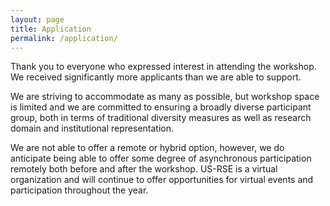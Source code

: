 ```yaml
---
layout: page
title: Application
permalink: /application/
---
```


Thank you to everyone who expressed interest in attending the
workshop. We received significantly more applicants
than we are able to support.

We are striving to accommodate as many as possible, but workshop space
is limited and we are committed to ensuring a broadly diverse
participant group, both in terms of traditional diversity measures as
well as research domain and institutional representation.

We are not able to offer a remote or hybrid option, however, we do anticipate
being able to offer some degree of asynchronous participation remotely both
before and after the workshop.
US-RSE is a virtual organization and will continue to offer opportunities
for virtual events and participation throughout the year.

